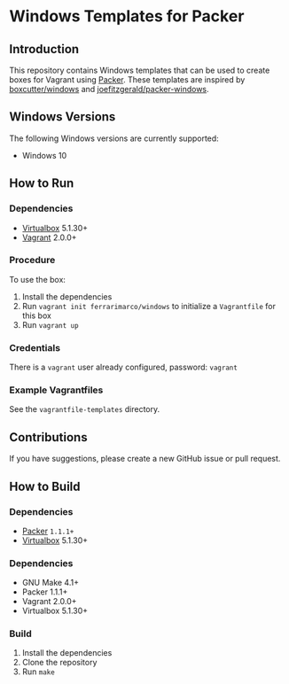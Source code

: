# Windows Templates for Packer

## Introduction

This repository contains Windows templates that can be used to create boxes for Vagrant using [Packer](http://www.packer.io). These templates are inspired by [boxcutter/windows](https://github.com/boxcutter/windows) and [joefitzgerald/packer-windows](https://github.com/joefitzgerald/packer-windows).

## Windows Versions

The following Windows versions are currently supported:

 * Windows 10

## How to Run

### Dependencies

- [Virtualbox](https://www.virtualbox.org) 5.1.30+
- [Vagrant](https://www.vagrantup.com) 2.0.0+

### Procedure

To use the box:

1. Install the dependencies
1. Run `vagrant init ferrarimarco/windows` to initialize a `Vagrantfile` for this box
1. Run `vagrant up`

### Credentials
There is a `vagrant` user already configured, password: `vagrant`

### Example Vagrantfiles

See the `vagrantfile-templates` directory.

## Contributions
If you have suggestions, please create a new GitHub issue or pull request.

## How to Build

### Dependencies

- [Packer](https://github.com/mitchellh/packer/blob/master/CHANGELOG.md) `1.1.1+`
- [Virtualbox](https://www.virtualbox.org) 5.1.30+

### Dependencies

- GNU Make 4.1+
- Packer 1.1.1+
- Vagrant 2.0.0+
- Virtualbox 5.1.30+

### Build

1. Install the dependencies
1. Clone the repository
1. Run `make`
